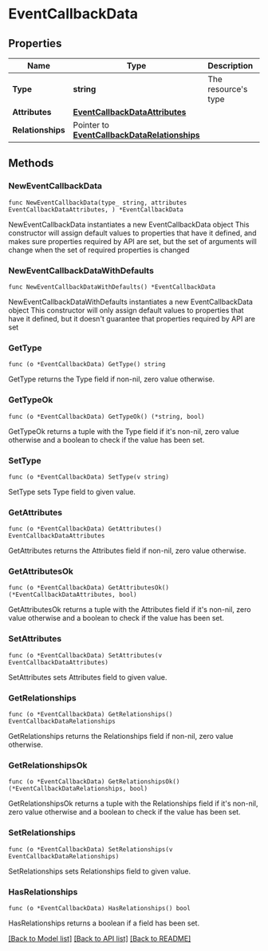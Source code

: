 # EventCallbackData

## Properties

Name | Type | Description | Notes
------------ | ------------- | ------------- | -------------
**Type** | **string** | The resource&#39;s type | 
**Attributes** | [**EventCallbackDataAttributes**](EventCallbackDataAttributes.md) |  | 
**Relationships** | Pointer to [**EventCallbackDataRelationships**](EventCallbackDataRelationships.md) |  | [optional] 

## Methods

### NewEventCallbackData

`func NewEventCallbackData(type_ string, attributes EventCallbackDataAttributes, ) *EventCallbackData`

NewEventCallbackData instantiates a new EventCallbackData object
This constructor will assign default values to properties that have it defined,
and makes sure properties required by API are set, but the set of arguments
will change when the set of required properties is changed

### NewEventCallbackDataWithDefaults

`func NewEventCallbackDataWithDefaults() *EventCallbackData`

NewEventCallbackDataWithDefaults instantiates a new EventCallbackData object
This constructor will only assign default values to properties that have it defined,
but it doesn't guarantee that properties required by API are set

### GetType

`func (o *EventCallbackData) GetType() string`

GetType returns the Type field if non-nil, zero value otherwise.

### GetTypeOk

`func (o *EventCallbackData) GetTypeOk() (*string, bool)`

GetTypeOk returns a tuple with the Type field if it's non-nil, zero value otherwise
and a boolean to check if the value has been set.

### SetType

`func (o *EventCallbackData) SetType(v string)`

SetType sets Type field to given value.


### GetAttributes

`func (o *EventCallbackData) GetAttributes() EventCallbackDataAttributes`

GetAttributes returns the Attributes field if non-nil, zero value otherwise.

### GetAttributesOk

`func (o *EventCallbackData) GetAttributesOk() (*EventCallbackDataAttributes, bool)`

GetAttributesOk returns a tuple with the Attributes field if it's non-nil, zero value otherwise
and a boolean to check if the value has been set.

### SetAttributes

`func (o *EventCallbackData) SetAttributes(v EventCallbackDataAttributes)`

SetAttributes sets Attributes field to given value.


### GetRelationships

`func (o *EventCallbackData) GetRelationships() EventCallbackDataRelationships`

GetRelationships returns the Relationships field if non-nil, zero value otherwise.

### GetRelationshipsOk

`func (o *EventCallbackData) GetRelationshipsOk() (*EventCallbackDataRelationships, bool)`

GetRelationshipsOk returns a tuple with the Relationships field if it's non-nil, zero value otherwise
and a boolean to check if the value has been set.

### SetRelationships

`func (o *EventCallbackData) SetRelationships(v EventCallbackDataRelationships)`

SetRelationships sets Relationships field to given value.

### HasRelationships

`func (o *EventCallbackData) HasRelationships() bool`

HasRelationships returns a boolean if a field has been set.


[[Back to Model list]](../README.md#documentation-for-models) [[Back to API list]](../README.md#documentation-for-api-endpoints) [[Back to README]](../README.md)


